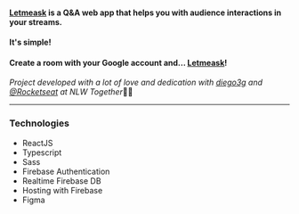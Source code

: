 <div align="center">
   <img src="https://i.ibb.co/kDLQ2nj/Logo.png" alt="">
 </div>
  
 #### [Letmeask](https://letmeask-25558.web.app/) is a Q&A web app that helps you with audience interactions in your streams.

 #### It's simple!

 #### Create a room with your Google account and... [Letmeask](https://letmeask-25558.web.app/)!
 
 *Project developed with a lot of love and dedication with [diego3g](https://github.com/diego3g) and [@Rocketseat](https://github.com/Rocketseat) at NLW Together*💜🚀

-----

### Technologies
* ReactJS 
* Typescript
* Sass
* Firebase Authentication
* Realtime Firebase DB
* Hosting with Firebase
* Figma
